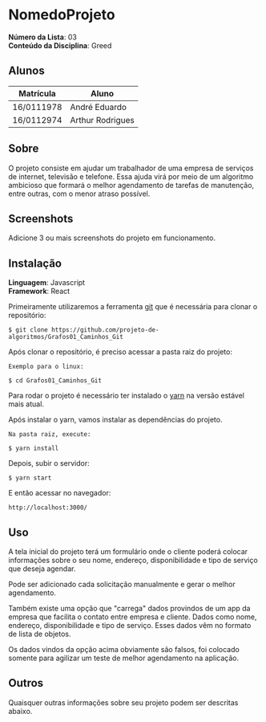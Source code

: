 
# NomedoProjeto

**Número da Lista**: 03<br>
**Conteúdo da Disciplina**: Greed<br>

## Alunos
| Matrícula  | Aluno           |
| ---------- | --------------- |
| 16/0111978 | André Eduardo   |
| 16/0112974  | Arthur Rodrigues |

## Sobre 
O projeto consiste em ajudar um trabalhador de uma empresa de serviços de internet, televisão e telefone. Essa ajuda virá por meio de um algoritmo ambicioso que formará o melhor agendamento de tarefas de manutenção, entre outras, com o menor atraso possível.

## Screenshots
Adicione 3 ou mais screenshots do projeto em funcionamento.

## Instalação 
**Linguagem**: Javascript<br>
**Framework**: React<br>


Primeiramente utilizaremos a ferramenta [git](https://git-scm.com/downloads) que é necessária para clonar o repositório:

    $ git clone https://github.com/projeto-de-algoritmos/Grafos01_Caminhos_Git

Após clonar o repositório, é preciso acessar a pasta raiz do projeto:

    Exemplo para o linux:

    $ cd Grafos01_Caminhos_Git

Para rodar o projeto é necessário ter instalado o [yarn](https://classic.yarnpkg.com/pt-BR/docs/install/#debian-stable) na versão estável mais atual.

Após instalar o yarn, vamos instalar as dependências do projeto.

    Na pasta raiz, execute:

    $ yarn install

Depois, subir o servidor:

    $ yarn start

E então acessar no navegador:

    http://localhost:3000/

## Uso 
A tela inicial do projeto terá um formulário onde o cliente poderá colocar informações sobre o seu nome, endereço, disponibilidade e tipo de serviço que deseja agendar.

Pode ser adicionado cada solicitação manualmente e gerar o melhor agendamento.

Também existe uma opção que "carrega" dados provindos de um app da empresa que facilita o contato entre empresa e cliente. Dados como nome, endereço, disponibilidade e tipo de serviço. Esses dados vêm no formato de lista de objetos.

Os dados vindos da opção acima obviamente são falsos, foi colocado somente para agilizar um teste de melhor agendamento na aplicação.

## Outros 
Quaisquer outras informações sobre seu projeto podem ser descritas abaixo.




